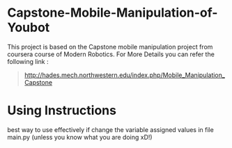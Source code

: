 # Capstone-Mobile-Manipulation-of-Youbot

This project is based on the Capstone mobile manipulation project from coursera course of Modern Robotics.
For More Details you can refer the following link :
> http://hades.mech.northwestern.edu/index.php/Mobile_Manipulation_Capstone

# Using Instructions
best way to use effectively if change the variable assigned values in file main.py (unless you know what you are doing xD!)
